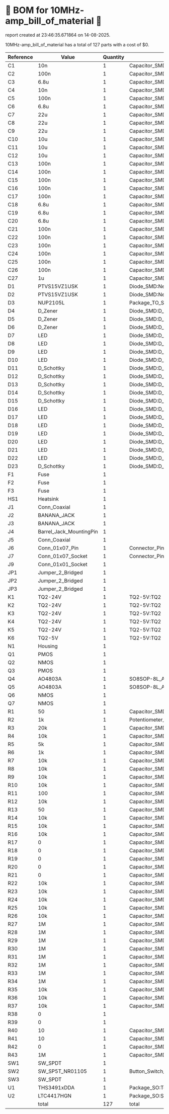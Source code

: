 # 📄 BOM for 10MHz-amp_bill_of_material 📄

report created at 23:46:35.671864 on 14-08-2025.

10MHz-amp_bill_of_material has a total of 127 parts with a cost of $0.

| Reference | Value | Quantity | part number | cost |
| --------- | ----- | -------- | ----------- | ---- |
| C1 | 10n | 1 | Capacitor_SMD:C_0603_1608Metric | $0 |
| C2 | 100n | 1 | Capacitor_SMD:C_0603_1608Metric | $0 |
| C3 | 6.8u | 1 | Capacitor_SMD:C_0603_1608Metric | $0 |
| C4 | 10n | 1 | Capacitor_SMD:C_0603_1608Metric | $0 |
| C5 | 100n | 1 | Capacitor_SMD:C_0603_1608Metric | $0 |
| C6 | 6.8u | 1 | Capacitor_SMD:C_0603_1608Metric | $0 |
| C7 | 22u | 1 | Capacitor_SMD:C_0603_1608Metric | $0 |
| C8 | 22u | 1 | Capacitor_SMD:C_0603_1608Metric | $0 |
| C9 | 22u | 1 | Capacitor_SMD:C_0603_1608Metric | $0 |
| C10 | 10u | 1 | Capacitor_SMD:C_0603_1608Metric | $0 |
| C11 | 10u | 1 | Capacitor_SMD:C_0603_1608Metric | $0 |
| C12 | 10u | 1 | Capacitor_SMD:C_0603_1608Metric | $0 |
| C13 | 100n | 1 | Capacitor_SMD:C_0603_1608Metric | $0 |
| C14 | 100n | 1 | Capacitor_SMD:C_0603_1608Metric | $0 |
| C15 | 100n | 1 | Capacitor_SMD:C_0603_1608Metric | $0 |
| C16 | 100n | 1 | Capacitor_SMD:C_0603_1608Metric | $0 |
| C17 | 100n | 1 | Capacitor_SMD:C_0603_1608Metric | $0 |
| C18 | 6.8u | 1 | Capacitor_SMD:C_0603_1608Metric | $0 |
| C19 | 6.8u | 1 | Capacitor_SMD:C_0603_1608Metric | $0 |
| C20 | 6.8u | 1 | Capacitor_SMD:C_0603_1608Metric | $0 |
| C21 | 100n | 1 | Capacitor_SMD:C_0603_1608Metric | $0 |
| C22 | 100n | 1 | Capacitor_SMD:C_0603_1608Metric | $0 |
| C23 | 100n | 1 | Capacitor_SMD:C_0603_1608Metric | $0 |
| C24 | 100n | 1 | Capacitor_SMD:C_0603_1608Metric | $0 |
| C25 | 100n | 1 | Capacitor_SMD:C_0603_1608Metric | $0 |
| C26 | 100n | 1 | Capacitor_SMD:C_0603_1608Metric | $0 |
| C27 | 1u | 1 | Capacitor_SMD:C_0603_1608Metric | $0 |
| D1 | PTVS15VZ1USK | 1 | Diode_SMD:Nexperia_DSN1608-2_1.6x0.8mm | $0 |
| D2 | PTVS15VZ1USK | 1 | Diode_SMD:Nexperia_DSN1608-2_1.6x0.8mm | $0 |
| D3 | NUP2105L | 1 | Package_TO_SOT_SMD:SOT-23 | $0 |
| D4 | D_Zener | 1 | Diode_SMD:D_0603_1608Metric | $0 |
| D5 | D_Zener | 1 | Diode_SMD:D_0603_1608Metric | $0 |
| D6 | D_Zener | 1 | Diode_SMD:D_0603_1608Metric | $0 |
| D7 | LED | 1 | Diode_SMD:D_0603_1608Metric | $0 |
| D8 | LED | 1 | Diode_SMD:D_0603_1608Metric | $0 |
| D9 | LED | 1 | Diode_SMD:D_0603_1608Metric | $0 |
| D10 | LED | 1 | Diode_SMD:D_0603_1608Metric | $0 |
| D11 | D_Schottky | 1 | Diode_SMD:D_0603_1608Metric | $0 |
| D12 | D_Schottky | 1 | Diode_SMD:D_0603_1608Metric | $0 |
| D13 | D_Schottky | 1 | Diode_SMD:D_0603_1608Metric | $0 |
| D14 | D_Schottky | 1 | Diode_SMD:D_0603_1608Metric | $0 |
| D15 | D_Schottky | 1 | Diode_SMD:D_0603_1608Metric | $0 |
| D16 | LED | 1 | Diode_SMD:D_0603_1608Metric | $0 |
| D17 | LED | 1 | Diode_SMD:D_0603_1608Metric | $0 |
| D18 | LED | 1 | Diode_SMD:D_0603_1608Metric | $0 |
| D19 | LED | 1 | Diode_SMD:D_0603_1608Metric | $0 |
| D20 | LED | 1 | Diode_SMD:D_0603_1608Metric | $0 |
| D21 | LED | 1 | Diode_SMD:D_0603_1608Metric | $0 |
| D22 | LED | 1 | Diode_SMD:D_0603_1608Metric | $0 |
| D23 | D_Schottky | 1 | Diode_SMD:D_0603_1608Metric | $0 |
| F1 | Fuse | 1 |  | $0 |
| F2 | Fuse | 1 |  | $0 |
| F3 | Fuse | 1 |  | $0 |
| HS1 | Heatsink | 1 |  | $0 |
| J1 | Conn_Coaxial | 1 |  | $0 |
| J2 | BANANA_JACK | 1 |  | $0 |
| J3 | BANANA_JACK | 1 |  | $0 |
| J4 | Barrel_Jack_MountingPin | 1 |  | $0 |
| J5 | Conn_Coaxial | 1 |  | $0 |
| J6 | Conn_01x07_Pin | 1 | Connector_PinHeader_2.54mm:PinHeader_1x07_P2.54mm_Horizontal | $0 |
| J7 | Conn_01x07_Socket | 1 | Connector_PinSocket_2.54mm:PinSocket_1x07_P2.54mm_Vertical | $0 |
| J9 | Conn_01x01_Socket | 1 |  | $0 |
| JP1 | Jumper_2_Bridged | 1 |  | $0 |
| JP2 | Jumper_2_Bridged | 1 |  | $0 |
| JP3 | Jumper_2_Bridged | 1 |  | $0 |
| K1 | TQ2-24V | 1 | TQ2-5V:TQ2 | $0 |
| K2 | TQ2-24V | 1 | TQ2-5V:TQ2 | $0 |
| K3 | TQ2-24V | 1 | TQ2-5V:TQ2 | $0 |
| K4 | TQ2-24V | 1 | TQ2-5V:TQ2 | $0 |
| K5 | TQ2-24V | 1 | TQ2-5V:TQ2 | $0 |
| K6 | TQ2-5V | 1 | TQ2-5V:TQ2 | $0 |
| N1 | Housing | 1 |  | $0 |
| Q1 | PMOS | 1 |  | $0 |
| Q2 | NMOS | 1 |  | $0 |
| Q3 | PMOS | 1 |  | $0 |
| Q4 | AO4803A | 1 | SO8SOP-8L_AOS | $0 |
| Q5 | AO4803A | 1 | SO8SOP-8L_AOS | $0 |
| Q6 | NMOS | 1 |  | $0 |
| Q7 | NMOS | 1 |  | $0 |
| R1 | 50 | 1 | Capacitor_SMD:C_0603_1608Metric | $0 |
| R2 | 1k | 1 | Potentiometer_THT:Potentiometer_Alps_RK09Y11_Single_Horizontal | $0 |
| R3 | 20k | 1 | Capacitor_SMD:C_0603_1608Metric | $0 |
| R4 | 10k | 1 | Capacitor_SMD:C_0603_1608Metric | $0 |
| R5 | 5k | 1 | Capacitor_SMD:C_0603_1608Metric | $0 |
| R6 | 1k | 1 | Capacitor_SMD:C_0603_1608Metric | $0 |
| R7 | 10k | 1 | Capacitor_SMD:C_0603_1608Metric | $0 |
| R8 | 10k | 1 | Capacitor_SMD:C_0603_1608Metric | $0 |
| R9 | 10k | 1 | Capacitor_SMD:C_0603_1608Metric | $0 |
| R10 | 10k | 1 | Capacitor_SMD:C_0603_1608Metric | $0 |
| R11 | 100 | 1 | Capacitor_SMD:C_0603_1608Metric | $0 |
| R12 | 10k | 1 | Capacitor_SMD:C_0603_1608Metric | $0 |
| R13 | 50 | 1 | Capacitor_SMD:C_0603_1608Metric | $0 |
| R14 | 10k | 1 | Capacitor_SMD:C_0603_1608Metric | $0 |
| R15 | 10k | 1 | Capacitor_SMD:C_0603_1608Metric | $0 |
| R16 | 10k | 1 | Capacitor_SMD:C_0603_1608Metric | $0 |
| R17 | 0 | 1 | Capacitor_SMD:C_0603_1608Metric | $0 |
| R18 | 0 | 1 | Capacitor_SMD:C_0603_1608Metric | $0 |
| R19 | 0 | 1 | Capacitor_SMD:C_0603_1608Metric | $0 |
| R20 | 0 | 1 | Capacitor_SMD:C_0603_1608Metric | $0 |
| R21 | 0 | 1 | Capacitor_SMD:C_0603_1608Metric | $0 |
| R22 | 10k | 1 | Capacitor_SMD:C_0603_1608Metric | $0 |
| R23 | 10k | 1 | Capacitor_SMD:C_0603_1608Metric | $0 |
| R24 | 10k | 1 | Capacitor_SMD:C_0603_1608Metric | $0 |
| R25 | 10k | 1 | Capacitor_SMD:C_0603_1608Metric | $0 |
| R26 | 10k | 1 | Capacitor_SMD:C_0603_1608Metric | $0 |
| R27 | 1M | 1 | Capacitor_SMD:C_0603_1608Metric | $0 |
| R28 | 1M | 1 | Capacitor_SMD:C_0603_1608Metric | $0 |
| R29 | 1M | 1 | Capacitor_SMD:C_0603_1608Metric | $0 |
| R30 | 1M | 1 | Capacitor_SMD:C_0603_1608Metric | $0 |
| R31 | 1M | 1 | Capacitor_SMD:C_0603_1608Metric | $0 |
| R32 | 1M | 1 | Capacitor_SMD:C_0603_1608Metric | $0 |
| R33 | 1M | 1 | Capacitor_SMD:C_0603_1608Metric | $0 |
| R34 | 1M | 1 | Capacitor_SMD:C_0603_1608Metric | $0 |
| R35 | 10k | 1 | Capacitor_SMD:C_0603_1608Metric | $0 |
| R36 | 10k | 1 | Capacitor_SMD:C_0603_1608Metric | $0 |
| R37 | 10k | 1 | Capacitor_SMD:C_0603_1608Metric | $0 |
| R38 | 0 | 1 |  | $0 |
| R39 | 0 | 1 |  | $0 |
| R40 | 10 | 1 | Capacitor_SMD:C_0603_1608Metric | $0 |
| R41 | 10 | 1 | Capacitor_SMD:C_0603_1608Metric | $0 |
| R42 | 0 | 1 | Capacitor_SMD:C_0603_1608Metric | $0 |
| R43 | 1M | 1 | Capacitor_SMD:C_0603_1608Metric | $0 |
| SW1 | SW_SPDT | 1 |  | $0 |
| SW2 | SW_SP5T_NR01105 | 1 | Button_Switch_THT:SW_NKK_NR01 | $0 |
| SW3 | SW_SPDT | 1 |  | $0 |
| U1 | THS3491xDDA | 1 | Package_SO:Texas_R-PDSO-G8_EP2.95x4.9mm_Mask2.4x3.1mm | $0 |
| U2 | LTC4417HGN | 1 | Package_SO:SSOP-24_3.9x8.7mm_P0.635mm | $0 |
|  | total | 127 | total | $0 |
